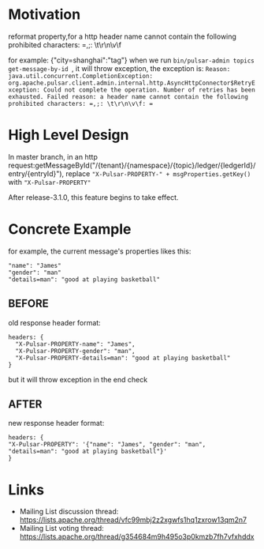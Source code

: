 # Motivation

reformat property,for a http header name cannot contain the following prohibited characters: =,;: \t\r\n\v\f

for example:
{"city=shanghai":"tag"}
when we run `bin/pulsar-admin topics get-message-by-id `, it will throw exception, the exception is:
`Reason: java.util.concurrent.CompletionException: org.apache.pulsar.client.admin.internal.http.AsyncHttpConnector$RetryException: Could not complete the operation. Number of retries has been exhausted. Failed reason: a header name cannot contain the following prohibited characters: =,;: \t\r\n\v\f: =`

# High Level Design

In master branch, 
in an http request:getMessageById("/{tenant}/{namespace}/{topic}/ledger/{ledgerId}/entry/{entryId}"),
replace `"X-Pulsar-PROPERTY-" + msgProperties.getKey()` with `"X-Pulsar-PROPERTY"`

After release-3.1.0, this feature begins to take effect.

# Concrete Example

for example, the current message's properties likes this:
```
"name": "James"
"gender": "man"
"details=man": "good at playing basketball"
```

## BEFORE
old response header format:
```
headers: {
  "X-Pulsar-PROPERTY-name": "James",
  "X-Pulsar-PROPERTY-gender": "man",
  "X-Pulsar-PROPERTY-details=man": "good at playing basketball"
}
```
but it will throw exception in the end check

## AFTER
new response header format:
```
headers: {
"X-Pulsar-PROPERTY": '{"name": "James", "gender": "man", "details=man": "good at playing basketball"}'
}
```

# Links

<!--
Updated afterwards
-->
* Mailing List discussion thread: https://lists.apache.org/thread/vfc99mbj2z2xgwfs1hq1zxrow13qm2n7
* Mailing List voting thread: https://lists.apache.org/thread/g354684m9h495o3p0kmzb7fh7vfxhddx
